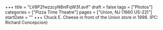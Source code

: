 +++
title = "LV8P2fwzzcyN8nIFqW3f.avif"
draft = false
tags = ["Photos"]
categories = ["Pizza Time Theatre"]
pages = ["Union, NJ (1660 US-22)"]
startDate = ""
+++
Chuck E. Cheese in front of the Union store in 1998. (PC: Richard Concepcion)
